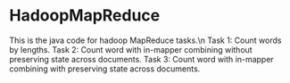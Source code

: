# HadoopMapReduce
This is the java code for hadoop MapReduce tasks.\n
Task 1: Count words by lengths.
Task 2: Count word with in-mapper combining without preserving state across documents.
Task 3: Count word with in-mapper combining with preserving state across documents.
